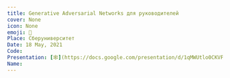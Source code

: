 ```yaml
---
title: Generative Adversarial Networks для руководителей
cover: None
icon: None
emoji: 🧬
Place: Сберуниверситет
Date: 18 May, 2021
Code: 
Presentation: [🕸](https://docs.google.com/presentation/d/1qMWUtlo0CKVPc5G618njadPSma1diJF2GvPczuNr9wQ/)
Name: 
---
```


